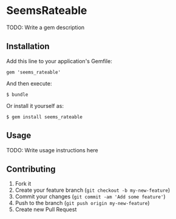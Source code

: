 # SeemsRateable

TODO: Write a gem description

## Installation

Add this line to your application's Gemfile:

    gem 'seems_rateable'

And then execute:

    $ bundle

Or install it yourself as:

    $ gem install seems_rateable

## Usage

TODO: Write usage instructions here

## Contributing

1. Fork it
2. Create your feature branch (`git checkout -b my-new-feature`)
3. Commit your changes (`git commit -am 'Add some feature'`)
4. Push to the branch (`git push origin my-new-feature`)
5. Create new Pull Request
